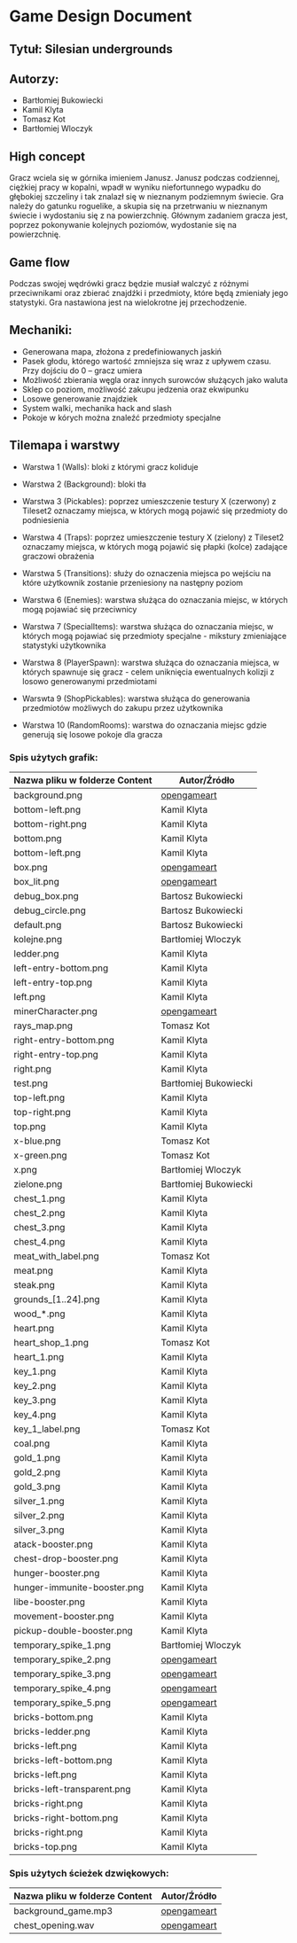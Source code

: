 # Game Design Document

## Tytuł: Silesian undergrounds

## Autorzy:
- Bartłomiej Bukowiecki
- Kamil Klyta
- Tomasz Kot
- Bartłomiej Wloczyk

## High concept

Gracz wciela się w górnika imieniem Janusz. Janusz podczas codziennej, ciężkiej pracy w kopalni, wpadł w wyniku niefortunnego wypadku do głębokiej szczeliny i tak znalazł się w nieznanym podziemnym świecie. Gra należy do gatunku roguelike, a skupia się na przetrwaniu w nieznanym świecie i wydostaniu się z na powierzchnię. Głównym zadaniem gracza jest, poprzez pokonywanie kolejnych poziomów, wydostanie się na powierzchnię.

## Game flow

Podczas swojej wędrówki gracz będzie musiał walczyć z różnymi przeciwnikami oraz zbierać znajdźki i przedmioty, które będą zmieniały jego statystyki. Gra nastawiona jest na wielokrotne jej przechodzenie.

## Mechaniki:
- Generowana mapa, złożona z predefiniowanych jaskiń
- Pasek głodu, którego wartość zmniejsza się wraz z upływem czasu. Przy dojściu do 0 – gracz umiera
- Możliwość zbierania węgla oraz innych surowców służących jako waluta
- Sklep co poziom, możliwość zakupu jedzenia oraz ekwipunku
- Losowe generowanie znajdziek
- System walki, mechanika hack and slash
- Pokoje w kórych można znaleźć przedmioty specjalne

## Tilemapa i warstwy

- Warstwa 1 (Walls):
	bloki z którymi gracz koliduje

- Warstwa 2 (Background):
	bloki tła

- Warstwa 3 (Pickables):
	poprzez umieszczenie testury X (czerwony) z Tileset2 oznaczamy miejsca, w których mogą pojawić się przedmioty do podniesienia

- Warstwa 4 (Traps):
	poprzez umieszczenie testury X (zielony) z Tileset2 oznaczamy miejsca, w których mogą pojawić się płapki (kolce) zadające graczowi obrażenia

- Warstwa 5 (Transitions):
	służy do oznaczenia miejsca po wejściu na które użytkownik zostanie przeniesiony na następny poziom

- Warstwa 6 (Enemies):
	warstwa służąca do oznaczania miejsc, w których mogą pojawiać się przeciwnicy

- Warstwa 7 (SpecialItems):
	warstwa służąca do oznaczania miejsc, w których mogą pojawiać się przedmioty specjalne - mikstury zmieniające statystyki użytkownika

- Warstwa 8 (PlayerSpawn):
	warstwa służąca do oznaczania miejsca, w których spawnuje się gracz - celem uniknięcia ewentualnych kolizji z losowo
	generowanymi przedmiotami
- Warswta 9 (ShopPickables):
	warstwa służąca do generowania przedmiotów możliwych do zakupu przez użytkownika

- Warstwa 10 (RandomRooms):
	warstwa do oznaczania miejsc gdzie generują się losowe pokoje dla gracza


### Spis użytych grafik:

| Nazwa pliku w folderze Content  | Autor/Źródło |
| ------------- | ------------- |
| background.png  | [opengameart](https://opengameart.org/content/pixelart-menu-naturery-hand-shooting-some-green-stuff) |
| bottom-left.png  | Kamil Klyta  |
| bottom-right.png  | Kamil Klyta  |
| bottom.png  | Kamil Klyta |
| bottom-left.png  | Kamil Klyta |
| box.png | [opengameart](https://opengameart.org/content/pixelart-menu-naturery-hand-shooting-some-green-stuff) |
| box_lit.png | [opengameart](https://opengameart.org/content/pixelart-menu-naturery-hand-shooting-some-green-stuff) |
| debug_box.png | Bartosz Bukowiecki |
| debug_circle.png | Bartosz Bukowiecki |
| default.png | Bartosz Bukowiecki |
| kolejne.png | Bartłomiej Wloczyk |
| ledder.png | Kamil Klyta |
| left-entry-bottom.png | Kamil Klyta |
| left-entry-top.png | Kamil Klyta |
| left.png | Kamil Klyta |
| minerCharacter.png | [opengameart](https://opengameart.org/content/dwarves) |
| rays_map.png | Tomasz Kot |
| right-entry-bottom.png | Kamil Klyta |
| right-entry-top.png | Kamil Klyta |
| right.png | Kamil Klyta |
| test.png | Bartłomiej Bukowiecki |
| top-left.png | Kamil Klyta |
| top-right.png | Kamil Klyta |
| top.png | Kamil Klyta |
| x-blue.png | Tomasz Kot |
| x-green.png | Tomasz Kot |
| x.png | Bartłomiej Wloczyk |
| zielone.png | Bartłomiej Bukowiecki |
| chest_1.png | Kamil Klyta |
| chest_2.png | Kamil Klyta |
| chest_3.png | Kamil Klyta |
| chest_4.png | Kamil Klyta |
| meat_with_label.png | Tomasz Kot |
| meat.png | Kamil Klyta |
| steak.png | Kamil Klyta |
| grounds_[1..24].png | Kamil Klyta |
| wood_*.png | Kamil Klyta |
| heart.png | Kamil Klyta |
| heart_shop_1.png | Tomasz Kot |
| heart_1.png | Kamil Klyta |
| key_1.png | Kamil Klyta |
| key_2.png | Kamil Klyta |
| key_3.png | Kamil Klyta |
| key_4.png | Kamil Klyta |
| key_1_label.png | Tomasz Kot |
| coal.png | Kamil Klyta |
| gold_1.png | Kamil Klyta |
| gold_2.png | Kamil Klyta |
| gold_3.png | Kamil Klyta |
| silver_1.png | Kamil Klyta |
| silver_2.png | Kamil Klyta |
| silver_3.png | Kamil Klyta |
| atack-booster.png | Kamil Klyta |
| chest-drop-booster.png | Kamil Klyta |
| hunger-booster.png | Kamil Klyta |
| hunger-immunite-booster.png | Kamil Klyta |
| libe-booster.png | Kamil Klyta |
| movement-booster.png | Kamil Klyta |
| pickup-double-booster.png | Kamil Klyta |
| temporary_spike_1.png | Bartłomiej Wloczyk |
| temporary_spike_2.png | [opengameart](https://opengameart.org/content/bevouliin-free-game-obstacle-spikes) |
| temporary_spike_3.png | [opengameart](https://opengameart.org/content/bevouliin-free-game-obstacle-spikes) |
| temporary_spike_4.png | [opengameart](https://opengameart.org/content/bevouliin-free-game-obstacle-spikes) |
| temporary_spike_5.png | [opengameart](https://opengameart.org/content/bevouliin-free-game-obstacle-spikes) |
| bricks-bottom.png | Kamil Klyta |
| bricks-ledder.png | Kamil Klyta |
| bricks-left.png | Kamil Klyta |
| bricks-left-bottom.png | Kamil Klyta |
| bricks-left.png | Kamil Klyta |
| bricks-left-transparent.png | Kamil Klyta |
| bricks-right.png | Kamil Klyta |
| bricks-right-bottom.png | Kamil Klyta |
| bricks-right.png | Kamil Klyta |
| bricks-top.png | Kamil Klyta |

### Spis użytych ścieżek dzwiękowych:
| Nazwa pliku w folderze Content  | Autor/Źródło |
| ------------- | ------------- |
| background_game.mp3  | [opengameart](https://opengameart.org/content/enchanted-tiki-86) |
| chest_opening.wav | [opengameart](https://opengameart.org/content/open-chest) |

